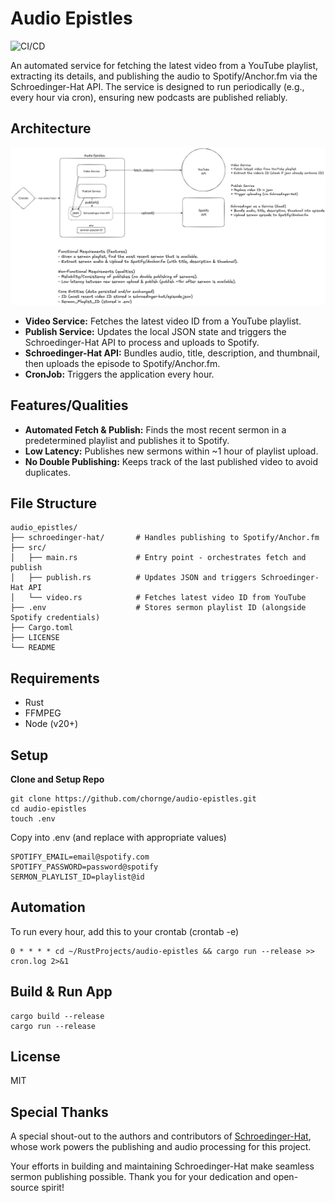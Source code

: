 # Audio Epistles

![CI/CD](https://github.com/chornge/audio-epistles/actions/workflows/build.yml/badge.svg?branch=main)

An automated service for fetching the latest video from a YouTube playlist, extracting its details, and publishing the audio to Spotify/Anchor.fm via the Schroedinger-Hat API. The service is designed to run periodically (e.g., every hour via cron), ensuring new podcasts are published reliably.

## Architecture

![Design Doc](./DESIGN-DOC.excalidraw.png)

- **Video Service:** Fetches the latest video ID from a YouTube playlist.
- **Publish Service:** Updates the local JSON state and triggers the Schroedinger-Hat API to process and uploads to Spotify.
- **Schroedinger-Hat API:** Bundles audio, title, description, and thumbnail, then uploads the episode to Spotify/Anchor.fm.
- **CronJob:** Triggers the application every hour.

## Features/Qualities

- **Automated Fetch & Publish:** Finds the most recent sermon in a predetermined playlist and publishes it to Spotify.
- **Low Latency:** Publishes new sermons within ~1 hour of playlist upload.
- **No Double Publishing:** Keeps track of the last published video to avoid duplicates.

## File Structure

```
audio_epistles/
├── schroedinger-hat/       # Handles publishing to Spotify/Anchor.fm
├── src/
│   ├── main.rs             # Entry point - orchestrates fetch and publish
│   ├── publish.rs          # Updates JSON and triggers Schroedinger-Hat API
│   └── video.rs            # Fetches latest video ID from YouTube
├── .env                    # Stores sermon playlist ID (alongside Spotify credentials)
├── Cargo.toml
├── LICENSE
└── README
```

## Requirements

- Rust
- FFMPEG
- Node (v20+)

## Setup

**Clone and Setup Repo**

```
git clone https://github.com/chornge/audio-epistles.git
cd audio-epistles
touch .env
```

Copy into .env (and replace with appropriate values)

```
SPOTIFY_EMAIL=email@spotify.com
SPOTIFY_PASSWORD=password@spotify
SERMON_PLAYLIST_ID=playlist@id
```

## Automation

To run every hour, add this to your crontab (crontab -e)

```
0 * * * * cd ~/RustProjects/audio-epistles && cargo run --release >> cron.log 2>&1
```

## Build & Run App

```
cargo build --release
cargo run --release
```

## License

MIT

## Special Thanks

A special shout-out to the authors and contributors of [Schroedinger-Hat](https://github.com/Schroedinger-Hat/youtube-to-spotify), whose work powers the publishing and audio processing for this project.

Your efforts in building and maintaining Schroedinger-Hat make seamless sermon publishing possible. Thank you for your dedication and open-source spirit!
